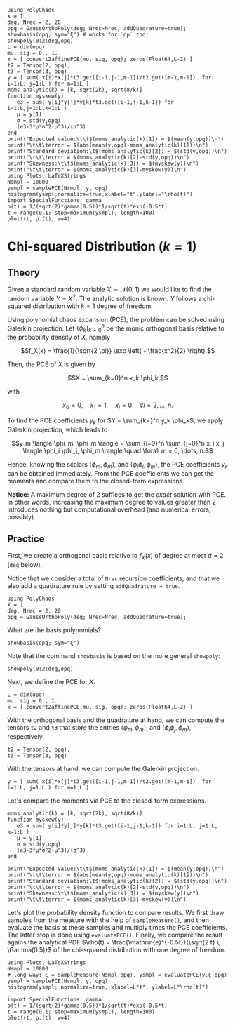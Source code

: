 ```@setup mysetup
using PolyChaos
k = 1
deg, Nrec = 2, 20
opq = GaussOrthoPoly(deg; Nrec=Nrec, addQuadrature=true);
showbasis(opq; sym="ξ") # works for `op` too!
showpoly(0:2:deg,opq)
L = dim(opq)
mu, sig = 0., 1.
x = [ convert2affinePCE(mu, sig, opq); zeros(Float64,L-2) ]
t2 = Tensor(2, opq);
t3 = Tensor(3, opq)
y = [ sum( x[i]*x[j]*t3.get([i-1,j-1,m-1])/t2.get([m-1,m-1])  for i=1:L, j=1:L ) for m=1:L ]
moms_analytic(k) = [k, sqrt(2k), sqrt(8/k)]
function myskew(y)
   e3 = sum( y[i]*y[j]*y[k]*t3.get([i-1,j-1,k-1]) for i=1:L,j=1:L,k=1:L )
   μ = y[1]
   σ = std(y,opq)
   (e3-3*μ*σ^2-μ^3)/(σ^3)
end
print("Expected value:\t\t$(moms_analytic(k)[1]) = $(mean(y,opq))\n")
print("\t\t\terror = $(abs(mean(y,opq)-moms_analytic(k)[1]))\n")
print("Standard deviation:\t$(moms_analytic(k)[2]) = $(std(y,opq))\n")
print("\t\t\terror = $(moms_analytic(k)[2]-std(y,opq))\n")
print("Skewness:\t\t$(moms_analytic(k)[3]) = $(myskew(y))\n")
print("\t\t\terror = $(moms_analytic(k)[3]-myskew(y))\n")
using Plots, LaTeXStrings
Nsmpl = 10000
ysmpl = samplePCE(Nsmpl, y, opq)
histogram(ysmpl;normalize=true,xlabel="t",ylabel="\rho(t)")
import SpecialFunctions: gamma
ρ(t) = 1/(sqrt(2)*gamma(0.5))*1/sqrt(t)*exp(-0.5*t)
t = range(0.1; stop=maximum(ysmpl), length=100)
plot!(t, ρ.(t), w=4)
```

# Chi-squared Distribution ($k=1$)


## Theory
Given a standard random variable $X \sim \mathcal{N}(0,1)$ we would like to find the random variable $Y = X^2$.
The analytic solution is known: $Y$ follows a chi-squared distribution with $k=1$ degree of freedom.

Using polynomial chaos expansion (PCE), the problem can be solved using Galerkin projection.
Let $\{\phi_k \}_{k=0}^{n}$ be the monic orthogonal basis relative to the probability density of $X$, namely
```math
f_X(x) = \frac{1}{\sqrt{2 \pi}} \exp \left( - \frac{x^2}{2} \right).
```
Then, the PCE of $X$ is given by
```math
X = \sum_{k=0}^n x_k \phi_k,
```
with
```math
x_0 = 0, \quad x_1 = 1, \quad x_i = 0 \quad \forall i =2,\dots,n.
```
To find the PCE coefficients $y_k$ for $Y = \sum_{k=}^n y_k \phi_k$, we apply Galerkin projection, which leads to
```math
y_m \langle \phi_m, \phi_m \rangle = \sum_{i=0}^n \sum_{j=0}^n x_i x_j \langle \phi_i \phi_j, \phi_m \rangle \quad \forall m = 0, \dots, n.
```
Hence, knowing the scalars $\langle \phi_m, \phi_m \rangle$, and $\langle \phi_i \phi_j, \phi_m \rangle$, the PCE coefficients $y_k$ can be obtained immediately.
From the PCE coefficients we can get the moments and compare them to the closed-form expressions.

__Notice:__ A maximum degree of 2 suffices to get the *exact* solution with PCE.
In other words, increasing the maximum degree to values greater than 2 introduces nothing but computational overhead (and numerical errors, possibly).


## Practice
First, we create a orthogonal basis relative to $f_X(x)$ of degree at most $d=2$ (`deg` below).

Notice that we consider a total of `Nrec` recursion coefficients, and that we also add a quadrature rule by setting `addQuadrature = true`.


```@example mysetup
using PolyChaos
k = 1
deg, Nrec = 2, 20
opq = GaussOrthoPoly(deg; Nrec=Nrec, addQuadrature=true);
```

What are the basis polynomials?

```@example mysetup
showbasis(opq; sym="ξ")
```

Note that the command `showbasis` is based on the more general `showpoly`:

```@example mysetup
showpoly(0:2:deg,opq)
```

Next, we define the PCE for $X$.


```@example mysetup
L = dim(opq)
mu, sig = 0., 1.
x = [ convert2affinePCE(mu, sig, opq); zeros(Float64,L-2) ]
```

With the orthogonal basis and the quadrature at hand, we can compute the tensors `t2` and `t3` that store the entries $\langle \phi_m, \phi_m \rangle$, and $\langle \phi_i \phi_j, \phi_m \rangle$, respectively.


```@example mysetup
t2 = Tensor(2, opq);
t3 = Tensor(3, opq)
```

With the tensors at hand, we can compute the Galerkin projection.


```@example mysetup
y = [ sum( x[i]*x[j]*t3.get([i-1,j-1,m-1])/t2.get([m-1,m-1])  for i=1:L, j=1:L ) for m=1:L ]
```

Let's compare the moments via PCE to the closed-form expressions.

```@example mysetup
moms_analytic(k) = [k, sqrt(2k), sqrt(8/k)]
function myskew(y)
   e3 = sum( y[i]*y[j]*y[k]*t3.get([i-1,j-1,k-1]) for i=1:L, j=1:L, k=1:L )
   μ = y[1]
   σ = std(y,opq)
   (e3-3*μ*σ^2-μ^3)/(σ^3)
end

print("Expected value:\t\t$(moms_analytic(k)[1]) = $(mean(y,opq))\n")
print("\t\t\terror = $(abs(mean(y,opq)-moms_analytic(k)[1]))\n")
print("Standard deviation:\t$(moms_analytic(k)[2]) = $(std(y,opq))\n")
print("\t\t\terror = $(moms_analytic(k)[2]-std(y,opq))\n")
print("Skewness:\t\t$(moms_analytic(k)[3]) = $(myskew(y))\n")
print("\t\t\terror = $(moms_analytic(k)[3]-myskew(y))\n")

```

Let's plot the probability density function to compare results.
We first draw samples from the measure with the help of `sampleMeasure()`, and then evaluate the basis at these samples and multiply times the PCE coefficients.
The latter stop is done using `evaluatePCE()`.
Finally, we compare the result agains the analytical PDF $\rho(t) = \frac{\mathrm{e}^{-0.5t}}{\sqrt{2 t} \, \Gamma(0.5)}$ of the chi-squared distribution with one degree of freedom.


```@example mysetup
using Plots, LaTeXStrings
Nsmpl = 10000
# long way: ξ = sampleMeasure(Nsmpl,opq), ysmpl = evaluatePCE(y,ξ,opq)
ysmpl = samplePCE(Nsmpl, y, opq)
histogram(ysmpl; normalize=true, xlabel=L"t", ylabel=L"\rho(t)")

import SpecialFunctions: gamma
ρ(t) = 1/(sqrt(2)*gamma(0.5))*1/sqrt(t)*exp(-0.5*t)
t = range(0.1; stop=maximum(ysmpl), length=100)
plot!(t, ρ.(t), w=4)
```
